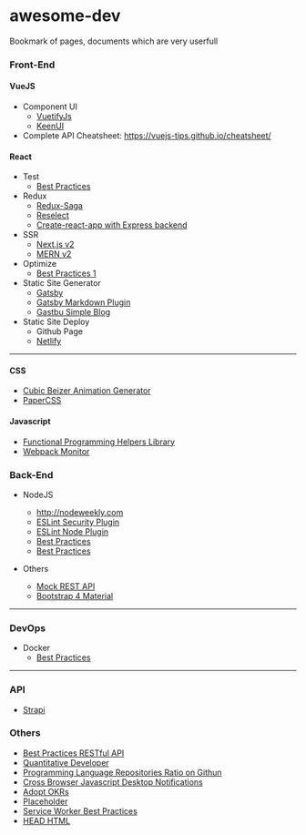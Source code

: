 # awesome-dev

Bookmark of pages, documents which are very userfull

### Front-End

#### VueJS

* Component UI
  * [VuetifyJs](https://vuetifyjs.com/)
  * [KeenUI](https://josephuspaye.github.io/Keen-UI/)
* Complete API Cheatsheet: https://vuejs-tips.github.io/cheatsheet/

#### React

* Test
  * [Best Practices](https://medium.com/selleo/testing-react-components-best-practices-2f77ac302d12)
* Redux
  * [Redux-Saga](https://redux-saga.github.io/redux-saga/index.html)
  * [Reselect](https://github.com/reactjs/reselect)
  * [Create-react-app with Express backend](https://daveceddia.com/create-react-app-express-production/)
* SSR
  * [Next.js v2](https://zeit.co/blog/next)
  * [MERN v2](http://mern.io/)
* Optimize
  * [Best Practices 1](https://medium.com/dailyjs/react-is-slow-react-is-fast-optimizing-react-apps-in-practice-394176a11fba)
* Static Site Generator
  * [Gatsby](https://github.com/gatsbyjs/gatsby)
  * [Gatsby Markdown Plugin](https://www.gatsbyjs.org/packages/gatsby-transformer-remark/?=gatsby-transformer-remark)
  * [Gastbu Simple Blog](https://github.com/noahg/gatsby-starter-blog-no-styles/)
* Static Site Deploy
  * Github Page
  * [Netlify](https://www.netlify.com/blog/2016/02/24/a-step-by-step-guide-gatsby-on-netlify/)
***

#### CSS

* [Cubic Beizer Animation Generator](http://cubic-bezier.com/#.17,.67,.83,.67)
* [PaperCSS](https://www.getpapercss.com/#buttons)

#### Javascript

* [Functional Programming Helpers Library](http://underscorejs.org/)
* [Webpack Monitor](https://github.com/webpackmonitor/webpackmonitor)

### Back-End

* NodeJS
  * http://nodeweekly.com
  * [ESLint Security Plugin](https://github.com/nodesecurity/eslint-plugin-security)
  * [ESLint Node Plugin](https://github.com/mysticatea/eslint-plugin-node)
  * [Best Practices](https://www.sitepoint.com/node-js-best-practices-from-the-node-gurus/)
  * [Best Practices](https://github.com/i0natan/nodebestpractices)

* Others
  * [Mock REST API](http://jsonplaceholder.typicode.com/)
  * [Bootstrap 4 Material](https://github.com/creativetimofficial/material-dashboard)
***

### DevOps

* Docker
  * [Best Practices](http://docs.projectatomic.io/container-best-practices)

***

### API

* [Strapi](https://strapi.io/)

### Others

* [Best Practices RESTful API](http://www.vinaysahni.com/best-practices-for-a-pragmatic-restful-api)
* [Quantitative Developer](https://www.quantstart.com/articles/Self-Study-Plan-for-Becoming-a-Quantitative-Developer)
* [Programming Language Repositories Ratio on Githun](http://githut.info/)
* [Cross Browser Javascript Desktop Notifications](https://github.com/Nickersoft/push.js)
* [Adopt OKRs](https://info.gtmhub.com/hubfs/Guides/Gtmhub%20%7C%20Ultimate%20OKRs%20Playbook%202018.pdf?utm_campaign=Download%20Playbook&utm_source=quora&utm_medium=social)
* [Placeholder](http://lorempixel.com/)
* [Service Worker Best Practices](https://serviceworke.rs)
* [HEAD HTML](https://github.com/joshbuchea/HEAD)
